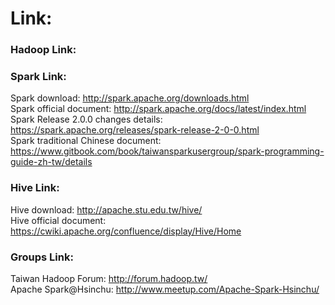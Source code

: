 # Link:
### Hadoop Link:
### Spark Link:
Spark download: <http://spark.apache.org/downloads.html>  
Spark official document: <http://spark.apache.org/docs/latest/index.html>  
Spark Release 2.0.0 changes details: <https://spark.apache.org/releases/spark-release-2-0-0.html>  
Spark traditional Chinese document: <https://www.gitbook.com/book/taiwansparkusergroup/spark-programming-guide-zh-tw/details>      

### Hive Link:
Hive download: <http://apache.stu.edu.tw/hive/>  
Hive official document: <https://cwiki.apache.org/confluence/display/Hive/Home>

### Groups Link:
Taiwan Hadoop Forum: <http://forum.hadoop.tw/>  
Apache Spark@Hsinchu: <http://www.meetup.com/Apache-Spark-Hsinchu/>
